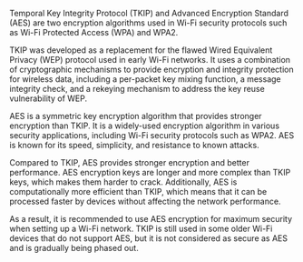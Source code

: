 Temporal Key Integrity Protocol (TKIP) and Advanced Encryption Standard (AES) are two encryption algorithms used in Wi-Fi security protocols such as Wi-Fi Protected Access (WPA) and WPA2.

TKIP was developed as a replacement for the flawed Wired Equivalent Privacy (WEP) protocol used in early Wi-Fi networks. It uses a combination of cryptographic mechanisms to provide encryption and integrity protection for wireless data, including a per-packet key mixing function, a message integrity check, and a rekeying mechanism to address the key reuse vulnerability of WEP.

AES is a symmetric key encryption algorithm that provides stronger encryption than TKIP. It is a widely-used encryption algorithm in various security applications, including Wi-Fi security protocols such as WPA2. AES is known for its speed, simplicity, and resistance to known attacks.

Compared to TKIP, AES provides stronger encryption and better performance. AES encryption keys are longer and more complex than TKIP keys, which makes them harder to crack. Additionally, AES is computationally more efficient than TKIP, which means that it can be processed faster by devices without affecting the network performance.

As a result, it is recommended to use AES encryption for maximum security when setting up a Wi-Fi network. TKIP is still used in some older Wi-Fi devices that do not support AES, but it is not considered as secure as AES and is gradually being phased out.